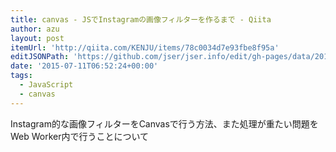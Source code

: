 ```yaml
---
title: canvas - JSでInstagramの画像フィルターを作るまで - Qiita
author: azu
layout: post
itemUrl: 'http://qiita.com/KENJU/items/78c0034d7e93fbe8f95a'
editJSONPath: 'https://github.com/jser/jser.info/edit/gh-pages/data/2015/07/index.json'
date: '2015-07-11T06:52:24+00:00'
tags:
  - JavaScript
  - canvas
---
```

Instagram的な画像フィルターをCanvasで行う方法、また処理が重たい問題をWeb Worker内で行うことについて
